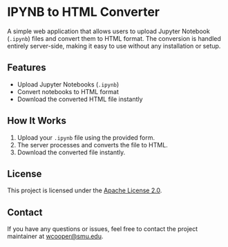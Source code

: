 # IPYNB to HTML Converter

A simple web application that allows users to upload Jupyter Notebook (`.ipynb`) files and convert them to HTML format. The conversion is handled entirely server-side, making it easy to use without any installation or setup.

## Features

- Upload Jupyter Notebooks (`.ipynb`)
- Convert notebooks to HTML format
- Download the converted HTML file instantly

## How It Works

1. Upload your `.ipynb` file using the provided form.
2. The server processes and converts the file to HTML.
3. Download the converted file instantly.

## License

This project is licensed under the [Apache License 2.0](LICENSE).

## Contact

If you have any questions or issues, feel free to contact the project maintainer at wcooper@smu.edu.
